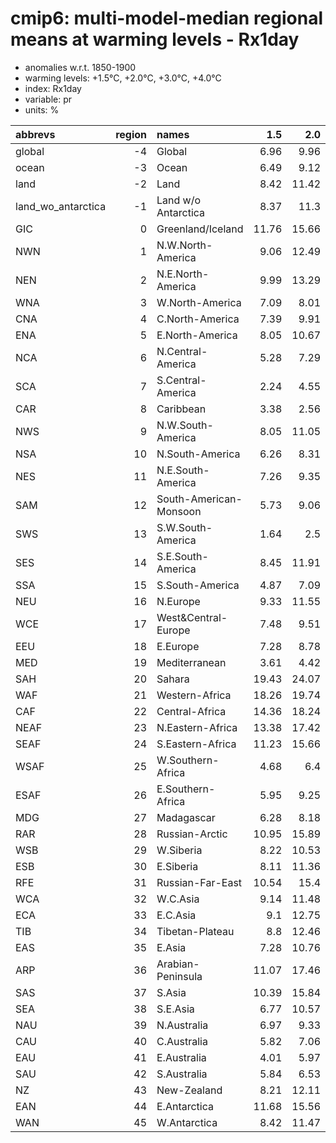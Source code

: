 # cmip6: multi-model-median regional means at warming levels - Rx1day

- anomalies w.r.t. 1850-1900
- warming levels: +1.5°C, +2.0°C, +3.0°C, +4.0°C
- index: Rx1day
- variable: pr
- units: %

| abbrevs            |   region | names                  |   1.5 |   2.0 |   3.0 |   4.0 |
|:-------------------|---------:|:-----------------------|------:|------:|------:|------:|
| global             |       -4 | Global                 |  6.96 |  9.96 | 16.43 | 24.02 |
| ocean              |       -3 | Ocean                  |  6.49 |  9.12 | 14.9  | 22.81 |
| land               |       -2 | Land                   |  8.42 | 11.42 | 18.75 | 26.58 |
| land_wo_antarctica |       -1 | Land w/o Antarctica    |  8.37 | 11.3  | 18.6  | 26.56 |
| GIC                |        0 | Greenland/Iceland      | 11.76 | 15.66 | 25.15 | 33.77 |
| NWN                |        1 | N.W.North-America      |  9.06 | 12.49 | 19.69 | 27.28 |
| NEN                |        2 | N.E.North-America      |  9.99 | 13.29 | 20.01 | 26.54 |
| WNA                |        3 | W.North-America        |  7.09 |  8.01 | 12.98 | 16.89 |
| CNA                |        4 | C.North-America        |  7.39 |  9.91 | 15.13 | 17.93 |
| ENA                |        5 | E.North-America        |  8.05 | 10.67 | 16.1  | 22.03 |
| NCA                |        6 | N.Central-America      |  5.28 |  7.29 | 10.11 | 15.89 |
| SCA                |        7 | S.Central-America      |  2.24 |  4.55 |  5.83 |  8.36 |
| CAR                |        8 | Caribbean              |  3.38 |  2.56 |  3.03 |  4.17 |
| NWS                |        9 | N.W.South-America      |  8.05 | 11.05 | 17.22 | 26.81 |
| NSA                |       10 | N.South-America        |  6.26 |  8.31 | 12.85 | 17.42 |
| NES                |       11 | N.E.South-America      |  7.26 |  9.35 | 16.77 | 27.46 |
| SAM                |       12 | South-American-Monsoon |  5.73 |  9.06 | 11.49 | 18.72 |
| SWS                |       13 | S.W.South-America      |  1.64 |  2.5  |  2.16 |  3.15 |
| SES                |       14 | S.E.South-America      |  8.45 | 11.91 | 18.97 | 24.59 |
| SSA                |       15 | S.South-America        |  4.87 |  7.09 |  9.95 | 14.37 |
| NEU                |       16 | N.Europe               |  9.33 | 11.55 | 17.06 | 23.21 |
| WCE                |       17 | West&Central-Europe    |  7.48 |  9.51 | 13.76 | 18.37 |
| EEU                |       18 | E.Europe               |  7.28 |  8.78 | 14.18 | 18.88 |
| MED                |       19 | Mediterranean          |  3.61 |  4.42 |  6.24 |  8.88 |
| SAH                |       20 | Sahara                 | 19.43 | 24.07 | 32.86 | 45.5  |
| WAF                |       21 | Western-Africa         | 18.26 | 19.74 | 30.21 | 46.24 |
| CAF                |       22 | Central-Africa         | 14.36 | 18.24 | 31.05 | 47.14 |
| NEAF               |       23 | N.Eastern-Africa       | 13.38 | 17.42 | 31.37 | 46.12 |
| SEAF               |       24 | S.Eastern-Africa       | 11.23 | 15.66 | 24.55 | 41.36 |
| WSAF               |       25 | W.Southern-Africa      |  4.68 |  6.4  |  9.22 |  9.36 |
| ESAF               |       26 | E.Southern-Africa      |  5.95 |  9.25 | 15.15 | 20.87 |
| MDG                |       27 | Madagascar             |  6.28 |  8.18 | 14.85 | 22.26 |
| RAR                |       28 | Russian-Arctic         | 10.95 | 15.89 | 22.99 | 31.5  |
| WSB                |       29 | W.Siberia              |  8.22 | 10.53 | 14.77 | 19.17 |
| ESB                |       30 | E.Siberia              |  8.11 | 11.36 | 18.62 | 24.8  |
| RFE                |       31 | Russian-Far-East       | 10.54 | 15.4  | 23.74 | 35.29 |
| WCA                |       32 | W.C.Asia               |  9.14 | 11.48 | 17.7  | 24.16 |
| ECA                |       33 | E.C.Asia               |  9.1  | 12.75 | 19.53 | 29.93 |
| TIB                |       34 | Tibetan-Plateau        |  8.8  | 12.46 | 20.4  | 30.7  |
| EAS                |       35 | E.Asia                 |  7.28 | 10.76 | 18.83 | 28.69 |
| ARP                |       36 | Arabian-Peninsula      | 11.07 | 17.46 | 26.47 | 43.04 |
| SAS                |       37 | S.Asia                 | 10.39 | 15.84 | 26.25 | 41.56 |
| SEA                |       38 | S.E.Asia               |  6.77 | 10.57 | 18.17 | 33.37 |
| NAU                |       39 | N.Australia            |  6.97 |  9.33 | 17.96 | 28.35 |
| CAU                |       40 | C.Australia            |  5.82 |  7.06 | 10.4  | 15.27 |
| EAU                |       41 | E.Australia            |  4.01 |  5.97 | 11.26 | 14.73 |
| SAU                |       42 | S.Australia            |  5.84 |  6.53 | 11.62 | 14.18 |
| NZ                 |       43 | New-Zealand            |  8.21 | 12.11 | 17.44 | 25.55 |
| EAN                |       44 | E.Antarctica           | 11.68 | 15.56 | 24.82 | 35.98 |
| WAN                |       45 | W.Antarctica           |  8.42 | 11.47 | 16.67 | 23.65 |